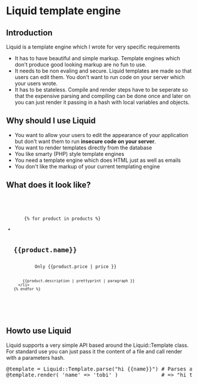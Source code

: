 # Liquid template engine

## Introduction

Liquid is a template engine which I wrote for very specific requirements

* It has to have beautiful and simple markup. Template engines which don't produce good looking markup are no fun to use.
* It needs to be non evaling and secure. Liquid templates are made so that users can edit them. You don't want to run code on your server which your users wrote.
* It has to be stateless. Compile and render steps have to be seperate so that the expensive parsing and compiling can be done once and later on you can just render it passing in a hash with local variables and objects.

## Why should I use Liquid

* You want to allow your users to edit the appearance of your application but don't want them to run **insecure code on your server**.
* You want to render templates directly from the database
* You like smarty (PHP) style template engines
* You need a template engine which does HTML just as well as emails
* You don't like the markup of your current templating engine

## What does it look like?

<code>
  <ul id="products">
    {% for product in products %}
      <li>
        <h2>{{product.name}}</h2>
        Only {{product.price | price }}

        {{product.description | prettyprint | paragraph }}
      </li>
    {% endfor %}
  </ul>
</code>

## Howto use Liquid

Liquid supports a very simple API based around the Liquid::Template class.
For standard use you can just pass it the content of a file and call render with a parameters hash.

<pre>
@template = Liquid::Template.parse("hi {{name}}") # Parses and compiles the template
@template.render( 'name' => 'tobi' )              # => "hi tobi"
</pre>